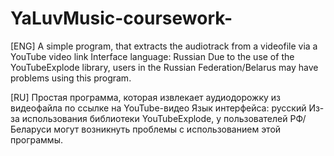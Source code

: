 # YaLuvMusic-coursework-
[ENG]
A simple program, that extracts the audiotrack from a videofile via a YouTube video link
Interface language: Russian
Due to the use of the YouTubeExplode library, users in the Russian Federation/Belarus may have problems using this program.

[RU]
Простая программа, которая извлекает аудиодорожку из видеофайла по ссылке на YouTube-видео
Язык интерфейса: русский
Из-за использования библиотеки YouTubeExplode, у пользователей РФ/Беларуси могут возникнуть проблемы с использованием этой программы.
